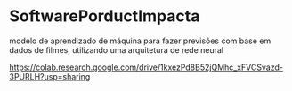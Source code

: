 # SoftwarePorductImpacta
modelo de aprendizado de máquina para fazer previsões com base em dados de filmes, utilizando uma arquitetura de rede neural

https://colab.research.google.com/drive/1kxezPd8B52jQMhc_xFVCSvazd-3PURLH?usp=sharing
